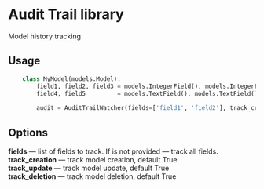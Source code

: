 # Audit Trail library

Model history tracking

## Usage

```python
    class MyModel(models.Model):
        field1, field2, field3 = models.IntegerField(), models.IntegerField(), models.IntegerField()
        field4, field5         = models.TextField(), models.TextField()
        
        audit = AuditTrailWatcher(fields=['field1', 'field2'], track_creation=True, track_update=True, track_deletion=True)
```

## Options

**fields** — list of fields to track. If is not provided — track all fields.  
**track_creation** — track model creation, default True  
**track_update** — track model update, default True  
**track_deletion** — track model deletion, default True  
